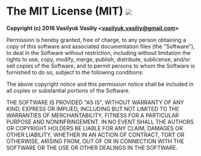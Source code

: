 # The MIT License (MIT) [![](https://ga-spi.appspot.com/t/VestaCP-Sync-Backups-To-Mega/license?gtid=UA-77529928-1&mr)](https://ga-spider.appspot.com)

**Copyright (c) 2016 Vasilyuk Vasiliy \<vasilyuk.vasiliy@gmail.com\>**

Permission is hereby granted, free of charge, to any person obtaining a copy 
of this software and associated documentation files (the "Software"), to deal 
in the Software without restriction, including without limitation the rights 
to use, copy, modify, merge, publish, distribute, sublicense, and/or sell 
copies of the Software, and to permit persons to whom the Software is 
furnished to do so, subject to the following conditions:

The above copyright notice and this permission notice shall be included in all 
copies or substantial portions of the Software.

THE SOFTWARE IS PROVIDED "AS IS", WITHOUT WARRANTY OF ANY KIND, EXPRESS OR 
IMPLIED, INCLUDING BUT NOT LIMITED TO THE WARRANTIES OF MERCHANTABILITY, 
FITNESS FOR A PARTICULAR PURPOSE AND NONINFRINGEMENT. IN NO EVENT SHALL THE 
AUTHORS OR COPYRIGHT HOLDERS BE LIABLE FOR ANY CLAIM, DAMAGES OR OTHER 
LIABILITY, WHETHER IN AN ACTION OF CONTRACT, TORT OR OTHERWISE, ARISING FROM, 
OUT OF OR IN CONNECTION WITH THE SOFTWARE OR THE USE OR OTHER DEALINGS IN THE 
SOFTWARE.
	
